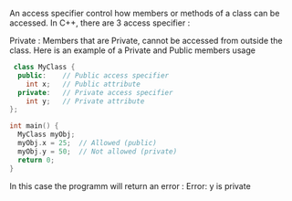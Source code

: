 An access specifier control how members or methods of a class can be accessed.
In C++, there are 3 access specifier : 

 Private :
 Members that are Private, cannot be accessed from outside the class.
 Here is an example of a Private and Public members usage
```c++
 class MyClass {
  public:    // Public access specifier
    int x;   // Public attribute
  private:   // Private access specifier
    int y;   // Private attribute
};

int main() {
  MyClass myObj;
  myObj.x = 25;  // Allowed (public)
  myObj.y = 50;  // Not allowed (private)
  return 0;
}
 ```
In this case the programm will return an error :
Error: y is private